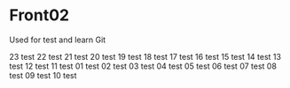 # Front02
Used for test and learn Git









23 test
22 test
21 test
20 test
19 test
18 test
17 test
16 test
15 test
14 test
13 test
12 test
11 test
01 test
02 test
03 test
04 test
05 test
06 test
07 test
08 test
09 test
10 test






















































































































































